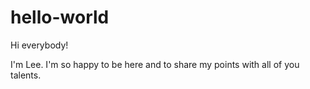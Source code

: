 # hello-world

Hi everybody!

I'm Lee. I'm so happy to be here and to share my points with all of you talents.

